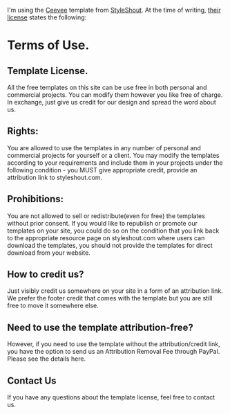 I'm using the [Ceevee](https://www.styleshout.com/free-templates/ceevee/)
template from [StyleShout](https://www.styleshout.com/). At the time of writing,
[their license](https://www.styleshout.com/template-license/) states the
following:

# Terms of Use.

## Template License.
All the free templates on this site can be use free in both personal and
commercial projects. You can modify them however you like free of charge. In
exchange, just give us credit for our design and spread the word about us.

## Rights:
You are allowed to use the templates in any number of personal and commercial
projects for yourself or a client. You may modify the templates according to
your requirements and include them in your projects under the following
condition - you MUST give appropriate credit, provide an attribution link to
styleshout.com.

## Prohibitions:
You are not allowed to sell or redistribute(even for free) the templates without
prior consent. If you would like to republish or promote our templates on your
site, you could do so on the condition that you link back to the appropriate
resource page on styleshout.com where users can download the templates, you
should not provide the templates for direct download from your website.

## How to credit us?
Just visibly credit us somewhere on your site in a form of an attribution link.
We prefer the footer credit that comes with the template but you are still free
to move it somewhere else.

## Need to use the template attribution-free?
However, if you need to use the template without the attribution/credit link,
you have the option to send us an Attribution Removal Fee through PayPal. Please
see the details here.

## Contact Us

If you have any questions about the template license, feel free to contact us.

